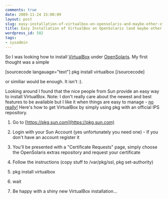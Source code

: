 ```yaml
---
comments: true
date: 2009-11-24 15:00:09
layout: post
slug: easy-installation-of-virtualbox-on-opensolaris-and-maybe-other-stuff
title: Easy Installation of VirtualBox on OpenSolaris (and maybe other stuff)
wordpress_id: 502
tags:
- sysadmin
---
```


So I was looking how to install [VirtualBox](http://www.virtualbox.org/) under [OpenSolaris](http://www.opensolaris.org). My first thought was a simple

[sourcecode langauage="text"]
pkg install virtualbox
[/sourcecode]


or similiar would be enough. It isn't :).

Looking around I found that the nice people from Sun provide an easy way to install VirtualBox. Note: I don't really care about the newest and best features to be available but I like it when things are easy to manage - [no really!](http://serverhorror.wordpress.com/2009/11/23/running-opensolaris-now-for-better-or-worse-yay/) Here's how to get VirtualBox by simply using pkg with an official IPS repository.



	
  1. Go to [https://pkg.sun.com](https://pkg.sun.com)

	
  2. Login with your Sun Account (yes unfortunately you need one) - If you don't have an account register it

	
  3. You'll be presented with a "Certificate Requests" page, simply choose the OpenSolaris extras repository and request your certificate

	
  4. Follow the instructions (copy stuff to /var/pkg/ssl, pkg set-authority)

	
  5. pkg install virtualbox

	
  6. wait

	
  7. Be happy with a shiny new VirtualBox installation...


